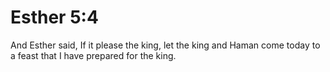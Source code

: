 # Esther 5:4

And Esther said, If it please the king, let the king and Haman come today to a feast that I have prepared for the king.
